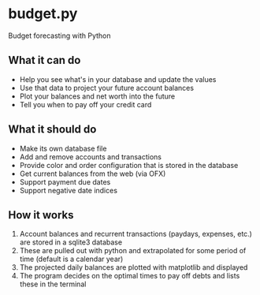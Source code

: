 # budget.py
Budget forecasting with Python

## What it can do
  * Help you see what's in your database and update the values
  * Use that data to project your future account balances
  * Plot your balances and net worth into the future
  * Tell you when to pay off your credit card

## What it should do
  * Make its own database file
  * Add and remove accounts and transactions
  * Provide color and order configuration that is stored in the database
  * Get current balances from the web (via OFX)
  * Support payment due dates
  * Support negative date indices

## How it works
  1. Account balances and recurrent transactions (paydays, expenses, etc.) are stored in a sqlite3 database
  2. These are pulled out with python and extrapolated for some period of time (default is a calendar year)
  3. The projected daily balances are plotted with matplotlib and displayed
  4. The program decides on the optimal times to pay off debts and lists these in the terminal

